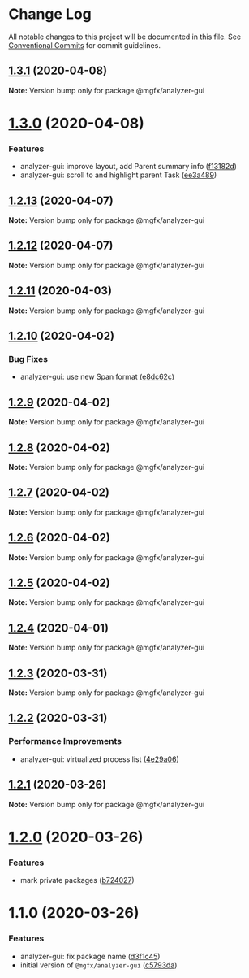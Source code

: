# Change Log

All notable changes to this project will be documented in this file.
See [Conventional Commits](https://conventionalcommits.org) for commit guidelines.

## [1.3.1](https://github.com/ai-labs-team/mgFx/compare/@mgfx/analyzer-gui@1.3.0...@mgfx/analyzer-gui@1.3.1) (2020-04-08)

**Note:** Version bump only for package @mgfx/analyzer-gui





# [1.3.0](https://github.com/ai-labs-team/mgFx/compare/@mgfx/analyzer-gui@1.2.13...@mgfx/analyzer-gui@1.3.0) (2020-04-08)


### Features

* analyzer-gui: improve layout, add Parent summary info ([f13182d](https://github.com/ai-labs-team/mgFx/commit/f13182d))
* analyzer-gui: scroll to and highlight parent Task ([ee3a489](https://github.com/ai-labs-team/mgFx/commit/ee3a489))





## [1.2.13](https://github.com/ai-labs-team/mgFx/compare/@mgfx/analyzer-gui@1.2.12...@mgfx/analyzer-gui@1.2.13) (2020-04-07)

**Note:** Version bump only for package @mgfx/analyzer-gui





## [1.2.12](https://github.com/ai-labs-team/mgFx/compare/@mgfx/analyzer-gui@1.2.11...@mgfx/analyzer-gui@1.2.12) (2020-04-07)

**Note:** Version bump only for package @mgfx/analyzer-gui





## [1.2.11](https://github.com/ai-labs-team/mgFx/compare/@mgfx/analyzer-gui@1.2.10...@mgfx/analyzer-gui@1.2.11) (2020-04-03)

**Note:** Version bump only for package @mgfx/analyzer-gui





## [1.2.10](https://github.com/ai-labs-team/mgFx/compare/@mgfx/analyzer-gui@1.2.9...@mgfx/analyzer-gui@1.2.10) (2020-04-02)


### Bug Fixes

* analyzer-gui: use new Span format ([e8dc62c](https://github.com/ai-labs-team/mgFx/commit/e8dc62c))





## [1.2.9](https://github.com/ai-labs-team/mgFx/compare/@mgfx/analyzer-gui@1.2.8...@mgfx/analyzer-gui@1.2.9) (2020-04-02)

**Note:** Version bump only for package @mgfx/analyzer-gui





## [1.2.8](https://github.com/ai-labs-team/mgFx/compare/@mgfx/analyzer-gui@1.2.7...@mgfx/analyzer-gui@1.2.8) (2020-04-02)

**Note:** Version bump only for package @mgfx/analyzer-gui





## [1.2.7](https://github.com/ai-labs-team/mgFx/compare/@mgfx/analyzer-gui@1.2.6...@mgfx/analyzer-gui@1.2.7) (2020-04-02)

**Note:** Version bump only for package @mgfx/analyzer-gui





## [1.2.6](https://github.com/ai-labs-team/mgFx/compare/@mgfx/analyzer-gui@1.2.5...@mgfx/analyzer-gui@1.2.6) (2020-04-02)

**Note:** Version bump only for package @mgfx/analyzer-gui





## [1.2.5](https://github.com/ai-labs-team/mgFx/compare/@mgfx/analyzer-gui@1.2.4...@mgfx/analyzer-gui@1.2.5) (2020-04-02)

**Note:** Version bump only for package @mgfx/analyzer-gui





## [1.2.4](https://github.com/ai-labs-team/mgFx/compare/@mgfx/analyzer-gui@1.2.3...@mgfx/analyzer-gui@1.2.4) (2020-04-01)

**Note:** Version bump only for package @mgfx/analyzer-gui





## [1.2.3](https://github.com/ai-labs-team/mgFx/compare/@mgfx/analyzer-gui@1.2.2...@mgfx/analyzer-gui@1.2.3) (2020-03-31)

**Note:** Version bump only for package @mgfx/analyzer-gui





## [1.2.2](https://github.com/ai-labs-team/mgFx/compare/@mgfx/analyzer-gui@1.2.1...@mgfx/analyzer-gui@1.2.2) (2020-03-31)


### Performance Improvements

* analyzer-gui: virtualized process list ([4e29a06](https://github.com/ai-labs-team/mgFx/commit/4e29a06))





## [1.2.1](https://github.com/ai-labs-team/mgFx/compare/@mgfx/analyzer-gui@1.2.0...@mgfx/analyzer-gui@1.2.1) (2020-03-26)

**Note:** Version bump only for package @mgfx/analyzer-gui





# [1.2.0](https://github.com/ai-labs-team/mgFx/compare/@mgfx/analyzer-gui@1.1.0...@mgfx/analyzer-gui@1.2.0) (2020-03-26)


### Features

* mark private packages ([b724027](https://github.com/ai-labs-team/mgFx/commit/b724027))





# 1.1.0 (2020-03-26)


### Features

* analyzer-gui: fix package name ([d3f1c45](https://github.com/ai-labs-team/mgFx/commit/d3f1c45))
* initial version of `@mgfx/analyzer-gui` ([c5793da](https://github.com/ai-labs-team/mgFx/commit/c5793da))
